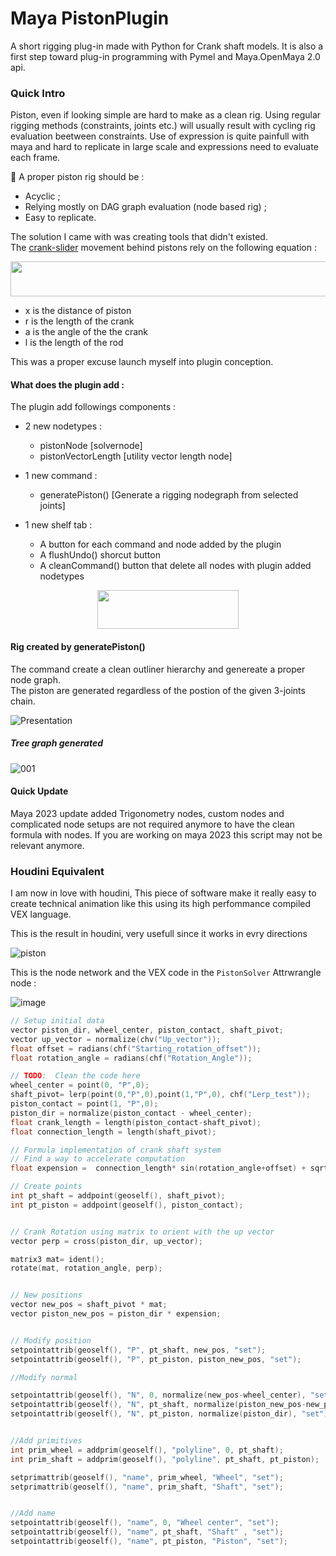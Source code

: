 # Maya PistonPlugin

A short rigging plug-in made with Python for Crank shaft models. It is also a first step
toward plug-in programming with Pymel and Maya.OpenMaya 2.0 api.

### Quick Intro

Piston, even if looking simple are hard to make as a clean rig. 
Using regular rigging methods (constraints, joints etc.) will usually result with cycling
rig evaluation beetween constraints. Use of expression is quite painfull with maya and hard to 
replicate in large scale and expressions need to evaluate each frame.

🚩 A proper piston rig should be :
  * Acyclic ;
  * Relying mostly on DAG graph evaluation (node based rig) ;
  * Easy to replicate.

The solution I came with was creating tools that didn't existed.\
The [crank-slider](https://en.wikipedia.org/wiki/Slider-crank_linkage) movement behind pistons rely on the following equation :

<p align="center">
   <img width="570" height="56" src="https://user-images.githubusercontent.com/100163862/172856495-b9fdfeff-6f41-4a79-b97c-6b0080a74cb5.png">
</p>

* x is the distance of piston 
* r is the length of the crank
* a is the angle of the the crank 
* l is the length of the rod

This was a proper excuse launch myself into plugin conception.

#### What does the plugin add :

The plugin add followings components :

* 2 new nodetypes :
  * pistonNode [solvernode]   
  * pistonVectorLength [utility vector length node]
  
* 1 new command :
  * generatePiston() [Generate a rigging nodegraph from selected joints]

* 1 new shelf tab :
  * A button for each command and node added by the plugin
  * A flushUndo() shorcut button 
  * A cleanCommand() button that delete all nodes with plugin added nodetypes 

<p align="center">
  <img width="226" height="62" src="https://user-images.githubusercontent.com/100163862/172846324-d6f71036-57cb-4b2b-b497-67df8b937d52.PNG">
</p>

#### Rig created by generatePiston()

The command create a clean outliner hierarchy and genereate a proper node graph.\
The piston are generated regardless of the postion of the given 3-joints chain. 

![Presentation](https://user-images.githubusercontent.com/100163862/172736931-b1ffac75-84f4-41b4-bae3-0121aab8d77e.gif)

##### Tree graph generated
![001](https://user-images.githubusercontent.com/100163862/172805145-a6655b6c-e516-4495-b551-b4d2bf30bde8.PNG)

#### Quick Update

Maya 2023 update added Trigonometry nodes, custom nodes and complicated node setups are not required anymore to have the clean formula with nodes.
If you are working on maya 2023 this script may not be relevant anymore.

### Houdini Equivalent

I am now in love with houdini, This piece of software make it really easy to create technical animation like this using its high perfommance compiled VEX language.

This is the result in houdini, very usefull since it works in evry directions

![piston](https://github.com/DaBaptisteFraboul/Maya---Piston-rig-plugin/assets/100163862/bd4505d8-a4f7-4ac4-ab17-0903577c7d4c)

This is the node network and the VEX code in the `PistonSolver` Attrwrangle node :

![image](https://github.com/DaBaptisteFraboul/Maya---Piston-rig-plugin/assets/100163862/0859f82b-0da8-469e-8477-a979cc38f553)

```C++
// Setup initial data
vector piston_dir, wheel_center, piston_contact, shaft_pivot;
vector up_vector = normalize(chv("Up_vector"));
float offset = radians(chf("Starting_rotation_offset"));
float rotation_angle = radians(chf("Rotation_Angle"));

// TODO:  Clean the code here
wheel_center = point(0, "P",0);
shaft_pivot= lerp(point(0,"P",0),point(1,"P",0), chf("Lerp_test"));
piston_contact = point(1, "P",0);
piston_dir = normalize(piston_contact - wheel_center);
float crank_length = length(piston_contact-shaft_pivot);
float connection_length = length(shaft_pivot);

// Formula implementation of crank shaft system
// Find a way to accelerate computation
float expension =  connection_length* sin(rotation_angle+offset) + sqrt(pow(crank_length,2) - pow(connection_length,2) * pow(cos(rotation_angle+offset),2)); 

// Create points
int pt_shaft = addpoint(geoself(), shaft_pivot);
int pt_piston = addpoint(geoself(), piston_contact);


// Crank Rotation using matrix to orient with the up vector
vector perp = cross(piston_dir, up_vector);

matrix3 mat= ident();
rotate(mat, rotation_angle, perp);


// New positions
vector new_pos = shaft_pivot * mat;
vector piston_new_pos = piston_dir * expension;


// Modify position
setpointattrib(geoself(), "P", pt_shaft, new_pos, "set"); 
setpointattrib(geoself(), "P", pt_piston, piston_new_pos, "set"); 

//Modify normal 

setpointattrib(geoself(), "N", 0, normalize(new_pos-wheel_center), "set");
setpointattrib(geoself(), "N", pt_shaft, normalize(piston_new_pos-new_pos), "set");
setpointattrib(geoself(), "N", pt_piston, normalize(piston_dir), "set");


//Add primitives 
int prim_wheel = addprim(geoself(), "polyline", 0, pt_shaft);
int prim_shaft = addprim(geoself(), "polyline", pt_shaft, pt_piston);

setprimattrib(geoself(), "name", prim_wheel, "Wheel", "set");
setprimattrib(geoself(), "name", prim_shaft, "Shaft", "set");


//Add name
setpointattrib(geoself(), "name", 0, "Wheel center", "set");
setpointattrib(geoself(), "name", pt_shaft, "Shaft" , "set");
setpointattrib(geoself(), "name", pt_piston, "Piston", "set");

```


